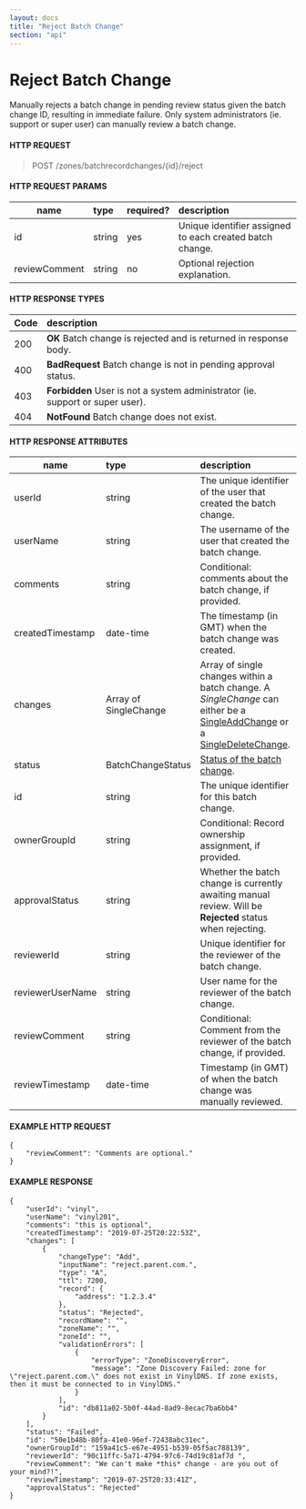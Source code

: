 ```yaml
---
layout: docs
title: "Reject Batch Change"
section: "api"
---
```


# Reject Batch Change

Manually rejects a batch change in pending review status given the batch change ID, resulting in immediate failure. Only system administrators (ie. support or super user) can manually review a batch change.


#### HTTP REQUEST

> POST /zones/batchrecordchanges/{id}/reject


#### HTTP REQUEST PARAMS

name          | type          | required?   | description |
 ------------ | :------------ | ----------- | :---------- |
id            | string        | yes         | Unique identifier assigned to each created batch change. |
reviewComment | string        | no          | Optional rejection explanation. |


#### HTTP RESPONSE TYPES

Code          | description |
 ------------ | :---------- |
200           | **OK** Batch change is rejected and is returned in response body. |
400           | **BadRequest** Batch change is not in pending approval status. |
403           | **Forbidden** User is not a system administrator (ie. support or super user). |
404           | **NotFound** Batch change does not exist. |

#### HTTP RESPONSE ATTRIBUTES <a id="http-response-attributes" />

name          | type        | description |
 ------------ | :---------- | :---------- |
userId        | string      | The unique identifier of the user that created the batch change. |
userName      | string      | The username of the user that created the batch change. |
comments      | string      | Conditional: comments about the batch change, if provided. |
createdTimestamp | date-time      | The timestamp (in GMT) when the batch change was created. |
changes       | Array of SingleChange | Array of single changes within a batch change. A *SingleChange* can either be a [SingleAddChange](../api/batchchange-model/#singleaddchange-attributes) or a [SingleDeleteChange](../api/batchchange-model/#singledeletechange-). |
status        | BatchChangeStatus | [Status of the batch change](../api/batchchange-model#batchchange-attributes). |
id            | string      | The unique identifier for this batch change. |
ownerGroupId  | string      | Conditional: Record ownership assignment, if provided. |
approvalStatus | string      | Whether the batch change is currently awaiting manual review. Will be **Rejected** status when rejecting. |
reviewerId    | string      | Unique identifier for the reviewer of the batch change. |
reviewerUserName  | string      | User name for the reviewer of the batch change. |
reviewComment | string      | Conditional: Comment from the reviewer of the batch change, if provided. |
reviewTimestamp | date-time  | Timestamp (in GMT) of when the batch change was manually reviewed. |


#### EXAMPLE HTTP REQUEST
```
{
    "reviewComment": "Comments are optional."
}
```


#### EXAMPLE RESPONSE

```
{
    "userId": "vinyl", 
    "userName": "vinyl201", 
    "comments": "this is optional", 
    "createdTimestamp": "2019-07-25T20:22:53Z",
    "changes": [
        {
            "changeType": "Add",
            "inputName": "reject.parent.com.",
            "type": "A",
            "ttl": 7200,
            "record": {
                "address": "1.2.3.4"
            },
            "status": "Rejected",
            "recordName": "",
            "zoneName": "",
            "zoneId": "",
            "validationErrors": [
                {
                    "errorType": "ZoneDiscoveryError",
                    "message": "Zone Discovery Failed: zone for \"reject.parent.com.\" does not exist in VinylDNS. If zone exists, then it must be connected to in VinylDNS."
                }
            ],
            "id": "db811a02-5b0f-44ad-8ad9-8ecac7ba6bb4"
        }
    ],
    "status": "Failed",
    "id": "50e1b48b-80fa-41e0-96ef-72438abc31ec",
    "ownerGroupId": "159a41c5-e67e-4951-b539-05f5ac788139",
    "reviewerId": "90c11ffc-5a71-4794-97c6-74d19c81af7d ",
    "reviewComment": "We can't make *this* change - are you out of your mind?!",
    "reviewTimestamp": "2019-07-25T20:33:41Z",
    "approvalStatus": "Rejected"
}
```
